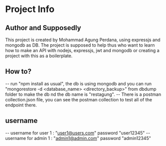 # Project Info

## Author and Supposedly
This project is created by Mohammad Agung Perdana, using expressjs and mongodb as DB. The project is supposed to help thus who want to learn how to make an API with nodejs, expressjs, jwt and mongodb or creating a project with this as a boilerplate.

## How to?
-- run "npm install as usual", the db is using mongodb and you can run "mongorestore -d <database_name> <directory_backup>" from dbdump folder to make the db nd the db name is "restagung".
-- There is a postman collection.json file, you can see the postman collection to test all of the endpoint there.

## username
-- username for user 1 : "user1@users.com" password "user12345"
-- username for admin 1 : "admin1@admin.com" password "admin12345"

